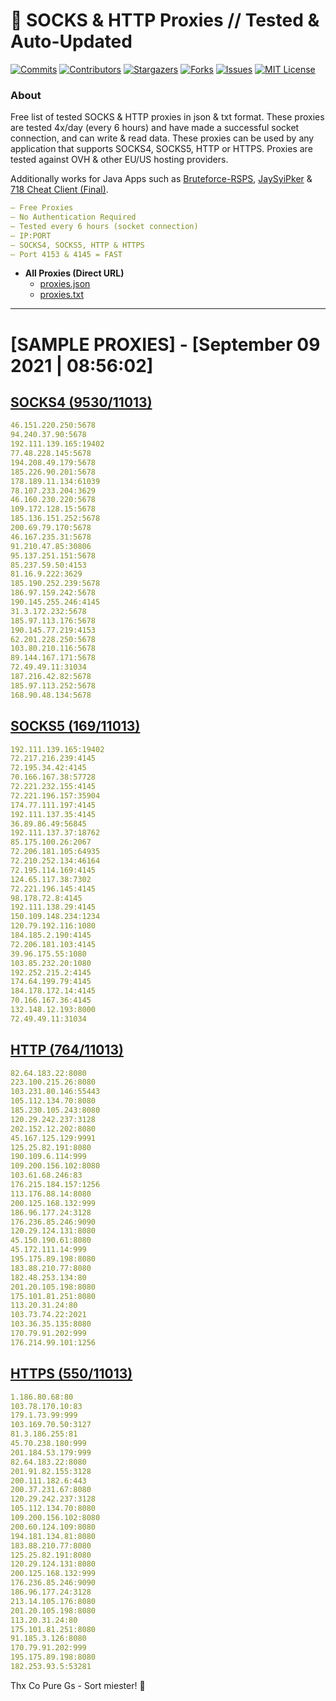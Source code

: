 <!-- MARKDOWN LINKS & IMAGES -->
<!-- https://www.markdownguide.org/basic-syntax/#reference-style-links -->
[contributors-shield]: https://img.shields.io/github/contributors/KaiBurton/free-proxies-autoupdated?style=for-the-badge
[contributors-url]: https://github.com/KaiBurton/free-proxies-autoupdated/graphs/contributors
[forks-shield]: https://img.shields.io/github/forks/KaiBurton/free-proxies-autoupdated?style=for-the-badge
[forks-url]: https://github.com/KaiBurton/free-proxies-autoupdated/network/members
[stars-shield]: https://img.shields.io/github/stars/KaiBurton/free-proxies-autoupdated?style=for-the-badge
[stars-url]: https://github.com/KaiBurton/free-proxies-autoupdated/stargazers
[issues-shield]: https://img.shields.io/github/issues/KaiBurton/free-proxies-autoupdated?style=for-the-badge
[issues-url]: https://github.com/KaiBurton/free-proxies-autoupdated/issues
[license-shield]: https://img.shields.io/github/license/KaiBurton/free-proxies-autoupdated?style=for-the-badge
[license-url]: https://github.com/KaiBurton/free-proxies-autoupdated/blob/main/LICENSE
[commit-shield]: https://img.shields.io/github/last-commit/KaiBurton/free-proxies-autoupdated?style=for-the-badge
[commit-url]: https://github.com/KaiBurton/free-proxies-autoupdated/commits/main

# 🎁 SOCKS & HTTP Proxies // Tested & Auto-Updated

[![Commits][commit-shield]][commit-url]
[![Contributors][contributors-shield]][contributors-url]
[![Stargazers][stars-shield]][stars-url]
[![Forks][forks-shield]][forks-url]
[![Issues][issues-shield]][issues-url]
[![MIT License][license-shield]][license-url]

### About
Free list of tested SOCKS & HTTP proxies in json & txt format. These proxies are tested 4x/day (every 6 hours) and have made a successful socket connection, and can write & read data. These proxies can be used by any application that supports SOCKS4, SOCKS5, HTTP or HTTPS. Proxies are tested against OVH & other EU/US hosting providers.

Additionally works for Java Apps such as [Bruteforce-RSPS](https://github.com/KaiBurton/Bruteforce-RSPS), [JaySyiPker](https://github.com/JayArrowz/JaySyiPker) & [718 Cheat Client (Final)](https://github.com/KaiBurton/718-Cheat-Client-Final). 

```yaml
— Free Proxies
— No Authentication Required
— Tested every 6 hours (socket connection)
— IP:PORT
— SOCKS4, SOCKS5, HTTP & HTTPS
— Port 4153 & 4145 = FAST
```

- **All Proxies (Direct URL)**
  - [proxies.json](https://raw.githubusercontent.com/KaiBurton/free-proxies-autoupdated/main/proxies.json)
  - [proxies.txt](https://raw.githubusercontent.com/KaiBurton/free-proxies-autoupdated/main/proxies.txt)

---

# [SAMPLE PROXIES] - [September 09 2021 | 08:56:02]

## [SOCKS4 (9530/11013)](https://raw.githubusercontent.com/KaiBurton/free-proxies-autoupdated/main/proxies-socks4.txt)
```yaml
46.151.220.250:5678
94.240.37.90:5678
192.111.139.165:19402
77.48.228.145:5678
194.208.49.179:5678
185.226.90.201:5678
178.189.11.134:61039
78.107.233.204:3629
46.160.230.220:5678
109.172.128.15:5678
185.136.151.252:5678
200.69.79.170:5678
46.167.235.31:5678
91.210.47.85:30806
95.137.251.151:5678
85.237.59.50:4153
81.16.9.222:3629
185.190.252.239:5678
186.97.159.242:5678
190.145.255.246:4145
31.3.172.232:5678
185.97.113.176:5678
190.145.77.219:4153
62.201.228.250:5678
103.80.210.116:5678
89.144.167.171:5678
72.49.49.11:31034
187.216.42.82:5678
185.97.113.252:5678
168.90.48.134:5678
```

## [SOCKS5 (169/11013)](https://raw.githubusercontent.com/KaiBurton/free-proxies-autoupdated/main/proxies-socks5.txt)
```yaml
192.111.139.165:19402
72.217.216.239:4145
72.195.34.42:4145
70.166.167.38:57728
72.221.232.155:4145
72.221.196.157:35904
174.77.111.197:4145
192.111.137.35:4145
36.89.86.49:56845
192.111.137.37:18762
85.175.100.26:2067
72.206.181.105:64935
72.210.252.134:46164
72.195.114.169:4145
124.65.117.38:7302
72.221.196.145:4145
98.178.72.8:4145
192.111.138.29:4145
150.109.148.234:1234
120.79.192.116:1080
184.185.2.190:4145
72.206.181.103:4145
39.96.175.55:1080
103.85.232.20:1080
192.252.215.2:4145
174.64.199.79:4145
184.178.172.14:4145
70.166.167.36:4145
132.148.12.193:8000
72.49.49.11:31034
```

## [HTTP (764/11013)](https://raw.githubusercontent.com/KaiBurton/free-proxies-autoupdated/main/proxies-http.txt)
```yaml
82.64.183.22:8080
223.100.215.26:8080
103.231.80.146:55443
105.112.134.70:8080
185.230.105.243:8080
120.29.242.237:3128
202.152.12.202:8080
45.167.125.129:9991
125.25.82.191:8080
190.109.6.114:999
109.200.156.102:8080
103.61.68.246:83
176.215.184.157:1256
113.176.88.14:8080
200.125.168.132:999
186.96.177.24:3128
176.236.85.246:9090
120.29.124.131:8080
45.150.190.61:8080
45.172.111.14:999
195.175.89.198:8080
183.88.210.77:8080
182.48.253.134:80
201.20.105.198:8080
175.101.81.251:8080
113.20.31.24:80
103.73.74.22:2021
103.36.35.135:8080
170.79.91.202:999
176.214.99.101:1256
```

## [HTTPS (550/11013)](https://raw.githubusercontent.com/KaiBurton/free-proxies-autoupdated/main/proxies-https.txt)
```yaml
1.186.80.68:80
103.78.170.10:83
179.1.73.99:999
103.169.70.50:3127
81.3.186.255:81
45.70.238.180:999
201.184.53.179:999
82.64.183.22:8080
201.91.82.155:3128
200.111.182.6:443
200.37.231.67:8080
120.29.242.237:3128
105.112.134.70:8080
109.200.156.102:8080
200.60.124.109:8080
194.181.134.81:8080
183.88.210.77:8080
125.25.82.191:8080
120.29.124.131:8080
200.125.168.132:999
176.236.85.246:9090
186.96.177.24:3128
213.14.105.176:8080
201.20.105.198:8080
113.20.31.24:80
175.101.81.251:8080
91.185.3.126:8080
170.79.91.202:999
195.175.89.198:8080
182.253.93.5:53281
```



Thx Co Pure Gs - Sort miester! 💟